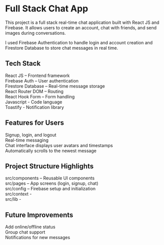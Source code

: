# Full Stack Chat App
This project is a full stack real-time chat application built with React JS and Firebase. It allows users to create an account, chat with friends, and send images during conversations.

I used Firebase Authentication to handle login and account creation and Firestore Database to store chat messages in real time.

## Tech Stack
React JS – Frontend framework </br>
Firebase Auth – User authentication </br>
Firestore Database – Real-time message storage </br>
React Router DOM – Routing </br>
React Hook Form – Form handling  </br>
Javascript - Code language </br>
Toastify - Notification library  </br>

## Features for Users
Signup, login, and logout </br>
Real-time messaging </br>
Chat interface displays user avatars and timestamps </br>
Automatically scrolls to the newest message </br>

## Project Structure Highlights
src/components – Reusable UI components </br>
src/pages – App screens (login, signup, chat) </br>
src/config – Firebase setup and initialization </br>
src/context -  </br>
src/lib -  </br>

## Future Improvements 
Add online/offline status  </br>
Group chat support </br>
Notifications for new messages </br>



